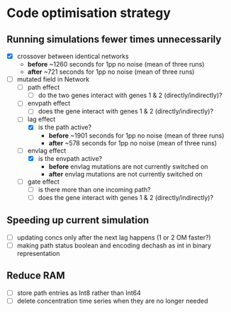 # Code optimisation strategy

## Running simulations fewer times unnecessarily

- [x] crossover between identical networks
  - **before** ~1260 seconds for 1pp no noise (mean of three runs)
  - **after** ~721 seconds for 1pp no noise (mean of three runs)
- [ ] mutated field in Network
  - [ ] path effect
    - [ ] do the two genes interact with genes 1 & 2 (directly/indirectly)?
  - [ ] envpath effect
    - [ ] does the gene interact with genes 1 & 2 (directly/indirectly)?
  - [ ] lag effect
    - [x] is the path active?
      - **before** ~1901 seconds for 1pp no noise (mean of three runs)
      - **after** ~578 seconds for 1pp no noise (mean of three runs)
  - [ ] envlag effect
    - [x] is the envpath active?
      - **before** envlag mutations are not currently switched on
      - **after** envlag mutations are not currently switched on
  - [ ] gate effect
    - [ ] is there more than one incoming path?
    - [ ] does the gene interact with genes 1 & 2 (directly/indirectly)?

## Speeding up current simulation

- [ ] updating concs only after the next lag happens (1 or 2 OM faster?)
- [ ] making path status boolean and encoding dechash as int in binary representation

## Reduce RAM

- [ ] store path entries as Int8 rather than Int64
- [ ] delete concentration time series when they are no longer needed

